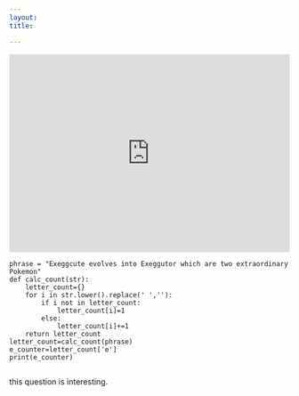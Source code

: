```yaml
---
layout:
title:

---
```


<iframe src="https://trinket.io/embed/python3/e4d4dd346f" width="100%" height="356" frameborder="0" marginwidth="0" marginheight="0" allowfullscreen></iframe>

```
phrase = "Exeggcute evolves into Exeggutor which are two extraordinary Pokemon"
def calc_count(str):
    letter_count={}
    for i in str.lower().replace(' ',''):
        if i not in letter_count:
            letter_count[i]=1
        else:
            letter_count[i]+=1
    return letter_count
letter_count=calc_count(phrase)
e_counter=letter_count['e']
print(e_counter) 


```
this question is interesting.
